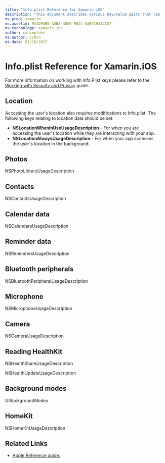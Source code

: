 ```yaml
---
title: "Info.plist Reference for Xamarin.iOS"
description: "This document describes various key/value pairs that can be set in the Info.plist file of a Xamarin.iOS application. These keys are necessary if your app performs specific tasks such as accessing location, photos, the microphone, or the camera."
ms.prod: xamarin
ms.assetid: 944DFDB5-ADBA-4D6E-984C-5AEC19A1CC57
ms.technology: xamarin-ios
author: conceptdev
ms.author: crdun
ms.date: 01/18/2017
---
```


# Info.plist Reference for Xamarin.iOS

For more information on working with Info.Plist keys please refer to the [Working with Security and Privacy](~/ios/app-fundamentals/security-privacy.md) guide. 

## Location 

Accessing the user's location also requires modifications to Info.plist. The following keys relating to location data should be set: 

- **NSLocationWhenInUseUsageDescription** - For when you are accessing the user's location while they are interacting with your app. 
- **NSLocationAlwaysUsageDescription** - For when your app accesses the user's location in the background.

## Photos 

NSPhotoLibraryUsageDescription  

## Contacts 

NSContactsUsageDescription 

## Calendar data 
    
NSCalendarsUsageDescription 

## Reminder data 
    
NSRemindersUsageDescription 

## Bluetooth peripherals 
    
NSBluetoothPeripheralUsageDescription 

## Microphone 

NSMicrophoneUsageDescription 

## Camera 
    
NSCameraUsageDescription 

## Reading HealthKit  

NSHealthShareUsageDescription 

NSHealthUpdateUsageDescription 

## Background modes 
    
UIBackgroundModes 

## HomeKit 

NSHomeKitUsageDescription 

## Related Links

- [Apple Reference guide.](https://developer.apple.com/library/content/documentation/General/Reference/InfoPlistKeyReference/Articles/iPhoneOSKeys.html#//apple_ref/doc/uid/TP40009252-SW10)
